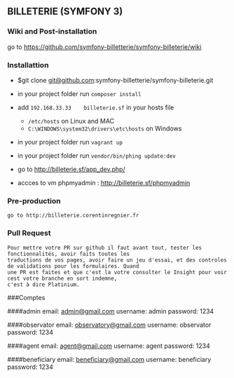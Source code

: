 ## BILLETERIE (SYMFONY 3)

### Wiki and Post-installation

   go to https://github.com/symfony-billetterie/symfony-billeterie/wiki

### Installattion

- $git clone git@github.com:symfony-billetterie/symfony-billeterie.git

- in your project folder run `composer install`

- add `192.168.33.33    billeterie.sf` in your hosts file
    - `/etc/hosts` on Linux and MAC
    - `C:\WINDOWS\system32\drivers\etc\hosts` on Windows

- in your project folder run `vagrant up`

- in your project folder run `vendor/bin/phing update:dev`

- go to http://billeterie.sf/app_dev.php/

- accces to vm phpmyadmin : http://billeterie.sf/phpmyadmin
### Pre-production

    go to http://billeterie.corentinregnier.fr

### Pull Request
    Pour mettre votre PR sur github il faut avant tout, tester les fonctionnalités, avoir faits toutes les 
    traductions de vos pages, avoir faire un jeu d'essai, et des controles de validations pour les formulaires. Quand
    une PR est faites et que c'est la votre consulter le Insight pour voir cest votre branche en sort indemne, 
    c'est à dire Platinium.

###Comptes

####admin
    email: admin@gmail.com
    username: admin
    password: 1234
    
####observator
    email: observatory@gmail.com
    username: observator
    password: 1234
    
####agent
    email: agent@gmail.com
    username: agent
    password: 1234

####beneficiary
    email: beneficiary@gmail.com
    username: beneficiary
    password: 1234
